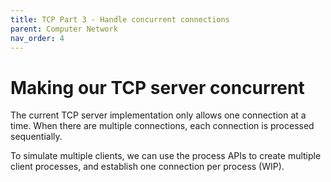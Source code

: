 ```yaml
---
title: TCP Part 3 - Handle concurrent connections
parent: Computer Network
nav_order: 4
---
```

# Making our TCP server concurrent
The current TCP server implementation only allows one connection at a time. When there are multiple connections, each connection is processed sequentially.

To simulate multiple clients, we can use the process APIs to create multiple client processes, and establish one connection per process (WIP).